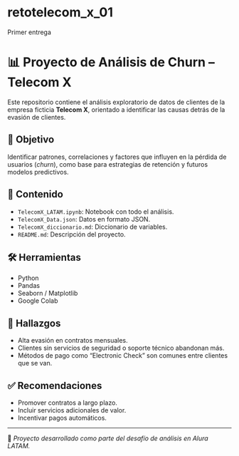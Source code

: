 # retotelecom_x_01
Primer entrega
# 📊 Proyecto de Análisis de Churn – Telecom X

Este repositorio contiene el análisis exploratorio de datos de clientes de la empresa ficticia **Telecom X**, orientado a identificar las causas detrás de la evasión de clientes.

## 🧠 Objetivo

Identificar patrones, correlaciones y factores que influyen en la pérdida de usuarios (*churn*), como base para estrategias de retención y futuros modelos predictivos.

## 📁 Contenido

- `TelecomX_LATAM.ipynb`: Notebook con todo el análisis.
- `TelecomX_Data.json`: Datos en formato JSON.
- `TelecomX_diccionario.md`: Diccionario de variables.
- `README.md`: Descripción del proyecto.

## 🛠 Herramientas

- Python
- Pandas
- Seaborn / Matplotlib
- Google Colab

## 📌 Hallazgos

- Alta evasión en contratos mensuales.
- Clientes sin servicios de seguridad o soporte técnico abandonan más.
- Métodos de pago como “Electronic Check” son comunes entre clientes que se van.

## ✅ Recomendaciones

- Promover contratos a largo plazo.
- Incluir servicios adicionales de valor.
- Incentivar pagos automáticos.

---

🚀 *Proyecto desarrollado como parte del desafío de análisis en Alura LATAM.*  
